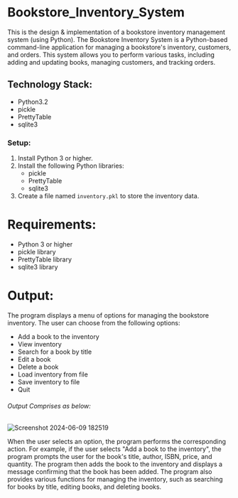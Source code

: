 # Bookstore_Inventory_System
This is the design & implementation of a bookstore inventory management system (using Python).
The Bookstore Inventory System is a Python-based command-line application for managing a bookstore's inventory, customers, and orders. This system allows you to perform various tasks, including adding and updating books, managing customers, and tracking orders.

## Technology Stack:
- Python3.2
- pickle
- PrettyTable
- sqlite3

### Setup:
1. Install Python 3 or higher.
2. Install the following Python libraries:
    - pickle
    - PrettyTable
    - sqlite3
3. Create a file named `inventory.pkl` to store the inventory data.

# Requirements:
- Python 3 or higher
- pickle library
- PrettyTable library
- sqlite3 library

# Output:
The program displays a menu of options for managing the bookstore inventory. The user can choose from the following options:
- Add a book to the inventory
- View inventory
- Search for a book by title
- Edit a book
- Delete a book
- Load inventory from file
- Save inventory to file
- Quit

###### Output Comprises as below:

![Screenshot 2024-06-09 182519](https://github.com/BhargavaInnamuri/Bookstore_Inventory_System/assets/158266129/1f0ad0b9-1f5c-451e-a606-4ac23d26b1fe)

When the user selects an option, the program performs the corresponding action. For example, if the user selects "Add a book to the inventory", the program prompts the user for the book's title, author, ISBN, price, and quantity. The program then adds the book to the inventory and displays a message confirming that the book has been added.
The program also provides various functions for managing the inventory, such as searching for books by title, editing books, and deleting books.




